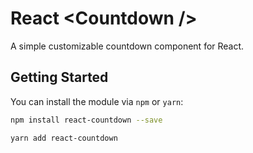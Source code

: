 # React &lt;Countdown /&gt;
A simple customizable countdown component for React.

## Getting Started

You can install the module via `npm` or `yarn`:

```sh
npm install react-countdown --save
```

```sh
yarn add react-countdown
```
